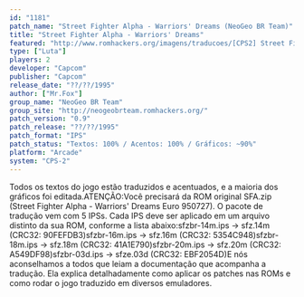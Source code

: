 ```yaml
---
id: "1181"
patch_name: "Street Fighter Alpha - Warriors' Dreams (NeoGeo BR Team)"
title: "Street Fighter Alpha - Warriors' Dreams"
featured: "http://www.romhackers.org/imagens/traducoes/[CPS2] Street Fighter Alpha - NeoGeo BR Team - 1.png"
type: ["Luta"]
players: 2
developer: "Capcom"
publisher: "Capcom"
release_date: "??/??/1995"
author: ["Mr.Fox"]
group_name: "NeoGeo BR Team"
group_site: "http://neogeobrteam.romhackers.org/"
patch_version: "0.9"
patch_release: "??/??/1995"
patch_format: "IPS"
patch_status: "Textos: 100% / Acentos: 100% / Gráficos: ~90%"
platform: "Arcade"
system: "CPS-2"
---
```


Todos os textos do jogo estão traduzidos e acentuados, e a maioria dos gráficos foi editada.ATENÇÃO:Você precisará da ROM original SFA.zip (Street Fighter Alpha - Warriors' Dreams Euro 950727). O pacote de tradução vem com 5 IPSs. Cada IPS deve ser aplicado em um arquivo distinto da sua ROM, conforme a lista abaixo:sfzbr-14m.ips -> sfz.14m  (CRC32: 90FEFDB3)sfzbr-16m.ips -> sfz.16m  (CRC32: 5354C948)sfzbr-18m.ips -> sfz.18m  (CRC32: 41A1E790)sfzbr-20m.ips -> sfz.20m  (CRC32: A549DF98)sfzbr-03d.ips -> sfze.03d (CRC32: EBF2054D)E nós aconselhamos a todos que leiam a documentação que acompanha a tradução. Ela explica detalhadamente como aplicar os patches nas ROMs e como rodar o jogo traduzido em diversos emuladores.
